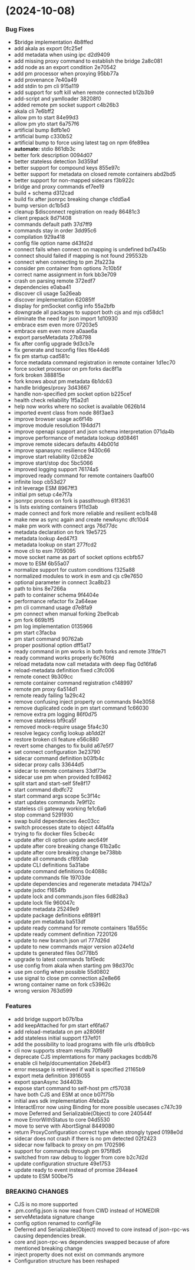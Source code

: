 #  (2024-10-08)


### Bug Fixes

* $bridge implementation 4b8ffed
* add akala as export 0fc25ef
* add metadata when using ipc d2d9409
* add missing proxy command to establish the bridge 2a8c081
* add node as an export condition 2e70542
* add pm processor when proxying 95bb77a
* add provenance 7e40a49
* add stdin to pm cli 915a119
* add support for soft kill when remote connected b12b3b9
* add-script and yamlloader 38208f0
* added remote pm socket support c4b26b3
* akala cli 7e6bff2
* allow pm to start 84e99d3
* allow pm yto start 6a757f6
* artificial bump 8dfb1e0
* artificial bump c330b52
* artificial bump to force using latest tag on npm 6fe89ea
* **automate:** stdio 861db3c
* better fork description 0094d07
* better stateless detection 3d359af
* better support for compound keys 855e97c
* better support for metadata on closed remote containers abd2bd5
* better support for non-mapped sidecars f3b922c
* bridge and proxy commands ef7ee19
* build + schema d312cad
* build fix after jsonrpc breaking change c1dd5a4
* bump version dc1b5d3
* cleanup $disconnect registration on ready 86481c3
* client prepack 8d71408
* commands default path 37d7ff9
* commands stay in order 3dd95c6
* compilation 929a418
* config file option name d43fd2d
* connect fails when connect on mapping is undefined bd7a45b
* connect should failed if mapping is not found 295532b
* connect when connecting to pm 2fa223a
* consider pm container from options 7c10b5f
* correct name assignment in fork bb3e709
* crash on parsing remote 372edf7
* dependencies e0aba41
* discover cli usage 5a26eab
* discover implementation 62085ff
* display for pmSocket config info 55a2bfb
* downgrade all packages to support both cjs and mjs cd58dc1
* eliminate the need for json import 1d10930
* embrace esm even more 07203e5
* embrace esm even more a0aae6a
* export parseMetadata 27b8798
* fix after config upgrade 9d3cb7e
* fix generate and tsconfig files f6e44d6
* fix pm startup cad581c
* force metadata command registration in remote container 1d1ec70
* force socket processor on pm forks dac8f1a
* fork broken 388815e
* fork knows about pm metadata 6b1dc63
* handle bridges/proxy 3d43667
* handle non-specified pm socket option b225cef
* health check reliability 1f5a2d1
* help now works where no socket is available 0626b14
* imported event class from node 86f3ae3
* improve browser usage ac6f14b
* improve module resolution 194dd71
* improve openapi support and json schema interpretation 071da4b
* improve performance of metadata lookup dd08461
* improve remote sidecars defaults 44b001d
* improve spanasync resilience 9430c66
* improve start reliability 02cb82e
* improve start/stop doc 5bc5066
* improved logging support 76174a5
* improved ready command for remote containers 0aafb00
* infinite loop cb53d27
* init leverage ESM 8967ff3
* initial pm setup c4e7f7a
* jsonrpc process on fork is passthrough 61f3631
* ls lists existing containers 911d3ab
* made connect and fork more reliable and resilient ecb1b48
* make new as sync again and create newAsync dfc10d4
* make pm work with connect args 76d77dc
* metadata declaration on fork 19e5725
* metadata lookup 4ed47f3
* metadata lookup on start 277fcd2
* move cli to esm 7059095
* move socket name as part of socket options ecbfb57
* move to ESM 6b55a07
* normalize support for custom conditions f325a88
* normalized modules to work in esm and cjs c9e7650
* optional parameter in connect 3ca8b23
* path to bins 8e7266a
* path to container schema 9f4404e
* performance refactor fix 2a64eae
* pm cli command usage d7e8fa9
* pm connect when manual forking 2be9cab
* pm fork 669b1f5
* pm log implementation 0135966
* pm start c3facba
* pm start command 90762ab
* proper positional option dff5a17
* ready command in pm works in both forks and remote 31fde71
* ready command works properly 6c760fd
* reload metadata now call metadata with deep flag 0d16fa6
* reload-metadata definition fixed c3fc006
* remote conect 9b309cc
* remote container command registration c148997
* remote pm proxy 6a514d1
* remote ready failing 1a29c42
* remove confusing inject property on commands 94e3058
* remove duplicated code in pm start command 1c66030
* remove extra pm logging 86f0d75
* remove stateless bf9ca5f
* removed mock-require usage 5fa4c30
* resolve legacy config lookup ab1dd2f
* restore broken cli feature e56c880
* revert some changes to fix build a67e5f7
* set connect configuration 3e23790
* sidecar command definition b03fb4c
* sidecar proxy calls 33644d5
* sidecar to remote containers 33df73e
* sidecar use pm when provided fc89462
* split start and start-self 5fe8f17
* start command dbdfc72
* start command args scope 5c3f14c
* start updates commands 7e9f12c
* stateless cli gateway working fe1c6a6
* stop command 5291930
* swap build dependencies 4ec03cc
* switch processes state to object 44fa4fa
* trying to fix docker files 5cbec4c
* update after cli option update aec649f
* update after core breaking change 61b2a6c
* update after core breaking change be738bb
* update all commands cf893ab
* update CLI definitions 5a31abe
* update command definitions 0c4088c
* update commands file 19703de
* update dependencies and regenerate metadata 79412a7
* update jsdoc f1654fb
* update lock and commands.json files 6d828a3
* update lock file 960047c
* update metadata 25249e9
* update package definitions e8f89f1
* update pm metadata ba513df
* update ready command for remote containers 18a555c
* update ready comment definition 7220126
* update to new branch json url 777d26d
* update to new commands major version a024e1d
* update ts generated files 0d778b5
* upgrade to latest commands 1bf0edc
* use config from akala when starting pm 98d370c
* use pm config when possible 55d0802
* use signal to close pm connection a2e8e66
* wrong container name on fork c53962c
* wrong version 763d599


### Features

* add bridge support b07b1ba
* add keepAttached for pm start ef6fa67
* add reload-metadata on pm a28066f
* add stateless initial support f37ef01
* add the possibility to load programs with file urls dfbb9cb
* cli now supports stream results 70f9a69
* deprecate CJS implemtations for many packages bcddb76
* enable cli help/documentation 26eb4f3
* error message is retrieved if wait is specified 21165b9
* export meta definition 3916055
* export spanAsync 3d4403b
* expose start command to self-host pm cf57038
* have both CJS and ESM at once b07f75b
* initial aws sdk implementation 4febd2a
* InteractError now using Binding for more possible usecases c747c39
* move Deferred and Serializable(Object) to core 240544f
* move ErrorWithStatus to core 04d5530
* move to serve with AbortSignal 8449080
* return ProxyConfiguration correct type when strongly typed 0198e0d
* sidecar does not crash if there is no pm detected 02f2423
* sidecar now fallback to proxy on pm 1702596
* support for commands through pm 975f8d5
* switched from raw debug to logger from core b2c7d2d
* update configuration structure 49e1753
* update ready to event instead of promise 284eae4
* update to ESM 500be75


### BREAKING CHANGES

* CJS is no more supported
* .pm.config.json is now read from CWD instead of HOMEDIR
* serveMetadata signature change
* config option renamed to configFile
* Deferred and Serializable(Object) moved to core instead of json-rpc-ws causing dependencies break.
* core and json-rpc-ws dependencies swapped because of afore mentioned breaking change
* inject property does not exist on commands anymore
* Configuration structure has been reshaped



